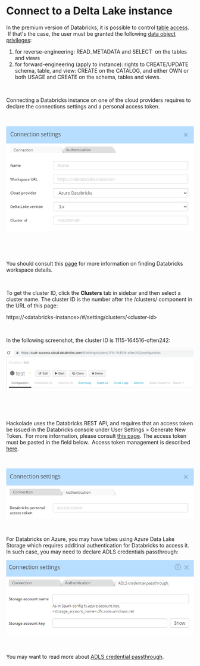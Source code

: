 # Connect to a Delta Lake instance

In the premium version of Databricks, it is possible to control [table access](<https://docs.databricks.com/security/access-control/table-acls/index.html#table-access-control> "target=\"\_blank\"").  If that's the case, the user must be granted the following [data object privileges](<https://docs.databricks.com/security/access-control/table-acls/object-privileges.html#data-object-privileges> "target=\"\_blank\""):

1. for reverse-engineering: READ\_METADATA and SELECT  on the tables and views
1. for forward-engineering (apply to instance): rights to CREATE/UPDATE schema, table, and view: CREATE on the CATALOG, and either OWN or both USAGE and CREATE on the schema, tables and views.

&nbsp;

Connecting a Databricks instance on one of the cloud providers requires to declare the connections settings and a personal access token.

&nbsp;

![Delta Lake Databicks connection settings](<lib/Delta%20Lake%20connection%20settings.png>)

&nbsp;

&nbsp;

You should consult this [page](<https://docs.databricks.com/workspace/workspace-details.html> "target=\"\_blank\"") for more information on finding Databricks workspace details.

&nbsp;

To get the cluster ID, click the **Clusters** tab in sidebar and then select a cluster name. The cluster ID is the number after the /clusters/ component in the URL of this page:

https://\<databricks-instance\>/#/setting/clusters/\<cluster-id\>

&nbsp;

In the following screenshot, the cluster ID is 1115-164516-often242:

![Delta Lake Databricks connection settings input](<lib/Delta%20Lake%20connection%20settings%20input.png>)

&nbsp;

&nbsp;

Hackolade uses the Databricks REST API, and requires that an access token be issued in the Databricks console under User Settings \> Generate New Token.&nbsp; For more information, please consult [this page](<https://docs.databricks.com/sql/user/security/personal-access-tokens.html> "target=\"\_blank\""). The access token must be pasted in the field below.&nbsp; Access token management is described [here](<https://docs.databricks.com/administration-guide/access-control/tokens.html> "target=\"\_blank\"").

&nbsp;

![Delta Lake Databricks connections settings auth](<lib/Delta%20Lake%20connections%20settings%20auth.png>)

&nbsp;

For Databricks on Azure, you may have tabes using Azure Data Lake Storage which requires additinal authentication for Databricks to access it.&nbsp; In such case, you may need to declare ADLS credentials passthrough:

![Databricls ADLS passthrough credentials](<lib/Databricls%20ADLS%20passthrough%20credentials.png>)

&nbsp;

You may want to read more about [ADLS credential passthrough](<https://learn.microsoft.com/en-us/azure/databricks/security/credential-passthrough/adls-passthrough> "target=\"\_blank\"").

&nbsp;

